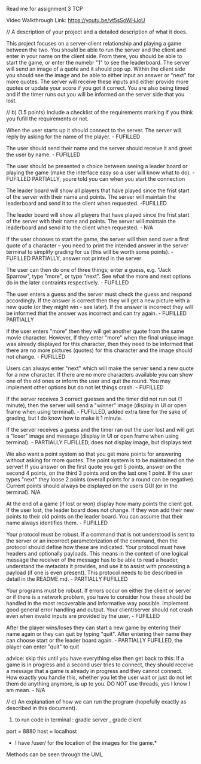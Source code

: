 Read me for assignment 3 TCP

Video Walkthrough Link: https://youtu.be/vt5sSoWHJoU

// A description of your project and a detailed description of what it
does.

This project focuses on a server-client relationship and playing a game between the two. You should be able to run the server and the client and enter in your name on the client side. From there, you should be able to start the game, or enter the numebr "1" to see the leaderboard. 
The server will send an image of a quote and it should pop up. Within the client side you should see the image and be able to either input an answer or "next" for more quotes. The server will receive these inputs and either provide more quotes or update your score if you got it correct. You are also being timed and if the timer runs out you will be informed on the server side that you lost. 

// b) (1.5 points) Include a checklist of the requirements marking if you think you fufill the requirements or not. 

When the user starts up it should connect to the server. The server will
reply by asking for the name of the player. - FUFILLED

The user should send their name and the server should receive it and greet the user by name. - FUFILLED

The user should be presented a choice between seeing a leader board or
playing the game (make the interface easy so a user will know what to do). -FUFILLED PARTIALLY, youre told you can when you start the connection

The leader board will show all players that have played since the frist
start of the server with their name and points. The server will maintain the leaderboard and send it to the client when requested. -FUFILLED

The leader board will show all players that have played since the frist
start of the server with their name and points. The server will maintain the leaderboard and send it to the client when requested. - N/A

If the user chooses to start the game, the server will then send over a first quote of a character – you need to print the intended answer in the server terminal to simplify grading for us (this will be worth some points). - FUFILLED PARTIALLY, answer not printed in the server

The user can then do one of three things; enter a guess, e.g. "Jack
Sparrow", type "more", or type "next". See what the more and next options do in the later contraints respectively. -   FUFILLED

The user enters a guess and the server must check the guess and respond
accordingly. If the answer is correct then they will get a new picture with a new quote (or they might win - see later). If the answer is incorrect they will be informed that the answer was incorrect and can try again. - FUFILLED PARTIALLY

If the user enters "more" then they will get another quote from the same
movie character. However, If they enter "more" when the final unique image was already displayed for this character, then they need to be informed that there are no more pictures (quotes) for this character and the image should not change. - FUFILLED

Users can always enter "next" which will make the server send a new
quote for a new character. If there are no more characters available you can show one of the old ones or inform the user and quit the round. You may implement other options but do not let things crash. - FUFILLED

If the server receives 3 correct guesses and the timer did not run out (1 minute), then the server will send a "winner" image (display in UI or open frame when using terminal). - FUFILLED, added extra time for the sake of grading, but I do know how to make it 1 minute. 

If the server receives a guess and the timer ran out the user lost and will get a "loser" image and message (display in UI or open frame when using terminal). - PARTIALLY FUFILLED, does not display image, but displays text

We also want a point system so that you get more points for answering
without asking for more quotes. The point system is to be maintained on the server! If you answer on the first quote you get 5 points, answer on the second 4 points, on the third 3 points and on the last one 1 point. If the user types "next" they loose 2 points (overall points for a round can be negative). Current points should always be displayed on the users GUI (or in the terminal). N/A

At the end of a game (if lost or won) display how many points the client
got. If the user lost, the leader board does not change. If they won add their new points to their old points on the leader board. You can assume that their name always identifies them. - FUFILLED

Your protocol must be robust. If a command that is not understood is sent to the server or an incorrect parameterization of the command, then the protocol should define how these are indicated. Your protocol must have headers and optionally payloads. This means in the context of one logical message the receiver of the message has to be able to read a header, understand the metadata it provides, and use it to assist with processing a payload (if one is even present). This protocol needs to be described in detail in the README.md. - PARTIALLY FUFILLED

Your programs must be robust. If errors occur on either the client or server or if there is a network problem, you have to consider how these should be handled in the most recoverable and informative way possible. Implement good general error handling and output. Your client/server should not crash even when invalid inputs are provided by the user. - FUFILLED

After the player wins/loses they can start a new game by entering their
name again or they can quit by typing "quit". After entering their name they can choose start or the leader board again. - PARTIALLY FUFILLED, the player can enter "quit" to quit

advice: skip this until you have everything else then get back to this:
If a game is in progress and a second user tries to connect, they should receive a message that a game is already in progress and they cannot connect. How exactly you handle this, whether you let the user wait or just do not let them do anything anymore, is up to you. DO NOT use threads, yes I know I am mean. - N/A


// c) An explanation of how we can run the program (hopefully exactly
as described in this document).

1. to run code in terminal : gradle server , grade client 

port = 8880
host = localhost

* I have /user/ for the location of the images for the game.*

Methods can be seen through the UML

